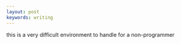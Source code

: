```yaml
---
layout: post
keywords: writing
---
```


this is a very difficult environment to handle for a non-programmer
